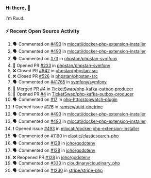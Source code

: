 ### Hi there, 👋

I'm Ruud.
 
### :zap: Recent Open Source Activity

<!--START_SECTION:activity-->
1. 🗣 Commented on [#493](https://github.com/mlocati/docker-php-extension-installer/issues/493) in [mlocati/docker-php-extension-installer](https://github.com/mlocati/docker-php-extension-installer)
2. 🗣 Commented on [#493](https://github.com/mlocati/docker-php-extension-installer/issues/493) in [mlocati/docker-php-extension-installer](https://github.com/mlocati/docker-php-extension-installer)
3. 🗣 Commented on [#73](https://github.com/phpstan/phpstan-symfony/issues/73) in [phpstan/phpstan-symfony](https://github.com/phpstan/phpstan-symfony)
4. 💪 Opened PR [#233](https://github.com/phpstan/phpstan-symfony/pull/233) in [phpstan/phpstan-symfony](https://github.com/phpstan/phpstan-symfony)
5. ❌ Closed PR [#842](https://github.com/phpstan/phpstan-src/pull/842) in [phpstan/phpstan-src](https://github.com/phpstan/phpstan-src)
6. ❌ Closed PR [#526](https://github.com/phpstan/phpstan-src/pull/526) in [phpstan/phpstan-src](https://github.com/phpstan/phpstan-src)
7. 🗣 Commented on [#41765](https://github.com/symfony/symfony/issues/41765) in [symfony/symfony](https://github.com/symfony/symfony)
8. 🎉 Merged PR [#4](https://github.com/TicketSwap/php-kafka-outbox-producer/pull/4) in [TicketSwap/php-kafka-outbox-producer](https://github.com/TicketSwap/php-kafka-outbox-producer)
9. 💪 Opened PR [#4](https://github.com/TicketSwap/php-kafka-outbox-producer/pull/4) in [TicketSwap/php-kafka-outbox-producer](https://github.com/TicketSwap/php-kafka-outbox-producer)
10. 🗣 Commented on [#17](https://github.com/php-http/stopwatch-plugin/issues/17) in [php-http/stopwatch-plugin](https://github.com/php-http/stopwatch-plugin)
11. ❗️ Opened issue [#176](https://github.com/ramsey/uuid-doctrine/issues/176) in [ramsey/uuid-doctrine](https://github.com/ramsey/uuid-doctrine)
12. 🗣 Commented on [#493](https://github.com/mlocati/docker-php-extension-installer/issues/493) in [mlocati/docker-php-extension-installer](https://github.com/mlocati/docker-php-extension-installer)
13. 🗣 Commented on [#493](https://github.com/mlocati/docker-php-extension-installer/issues/493) in [mlocati/docker-php-extension-installer](https://github.com/mlocati/docker-php-extension-installer)
14. ❗️ Opened issue [#493](https://github.com/mlocati/docker-php-extension-installer/issues/493) in [mlocati/docker-php-extension-installer](https://github.com/mlocati/docker-php-extension-installer)
15. 🗣 Commented on [#1190](https://github.com/elastic/elasticsearch-php/issues/1190) in [elastic/elasticsearch-php](https://github.com/elastic/elasticsearch-php)
16. 🗣 Commented on [#128](https://github.com/joho/godotenv/issues/128) in [joho/godotenv](https://github.com/joho/godotenv)
17. 🗣 Commented on [#128](https://github.com/joho/godotenv/issues/128) in [joho/godotenv](https://github.com/joho/godotenv)
18. ❌ Reopened PR [#128](https://github.com/joho/godotenv/pull/128) in [joho/godotenv](https://github.com/joho/godotenv)
19. 🗣 Commented on [#333](https://github.com/cloudinary/cloudinary_php/issues/333) in [cloudinary/cloudinary_php](https://github.com/cloudinary/cloudinary_php)
20. 🗣 Commented on [#1230](https://github.com/stripe/stripe-php/issues/1230) in [stripe/stripe-php](https://github.com/stripe/stripe-php)
<!--END_SECTION:activity-->
